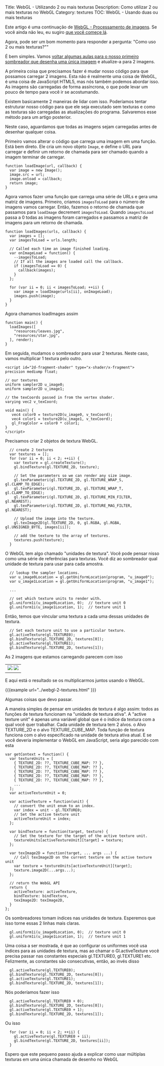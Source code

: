Title: WebGL - Utilizando 2 ou mais texturas
Description: Como utilizar 2 ou mais texturas no WebGL
Category: textures
TOC: WebGL - Usando duas ou mais texturas


Este artigo é uma continuação de [WebGL -
Processamento de imagens](webgl-image-processing.html). Se você ainda não leu, eu
sugiro [que você começe lá](webgl-image-processing.html).

Agora, pode ser um bom momento para responder a pergunta: "Como uso 2 ou mais
texturas?""

É bem simples. Vamos [voltar algumas aulas para o nosso primeiro sombreador que
desenha uma única imagem](webgl-image-processing.html) e atualize-a para 2
imagens.

A primeira coisa que precisamos fazer é mudar nosso código para que possamos carregar 2 imagens.
Esta não é realmente uma coisa de WebGL, é uma coisa de JavaScript HTML5, mas nós
também podemos abordar isso. As imagens são carregadas de forma assíncrona, o que pode levar
um pouco de tempo para você ir se acostumando.

Existem basicamente 2 maneiras de lidar com isso. Poderíamos tentar estruturar
nosso código para que ele seja executado sem texturas e como as texturas são carregadas
as atualizações do programa. Salvaremos esse método para um artigo posterior.

Neste caso, aguardamos que todas as imagens sejam carregadas antes de desenhar
qualquer coisa.

Primeiro vamos alterar o código que carrega uma imagem em uma função. Está
bem direto. Ele cria um novo objeto `Image`, e define o URL para
carregar e definir um retorno de chamada para ser chamado quando a imagem terminar de carregar.

```
function loadImage(url, callback) {
  var image = new Image();
  image.src = url;
  image.onload = callback;
  return image;
}
```

Agora vamos fazer uma função que carrega uma série de URLs e gera uma
matriz de imagens. Primeiro, criamos `imagesToLoad` para o número de imagens
vamos carregar. Então, fazemos o retorno de chamada que passamos para `loadImage`
decrement `imagesToLoad`. Quando `imagesToLoad` passa a 0 todas as imagens
foram carregados e passamos a matriz de imagens para um retorno de chamada.

```
function loadImages(urls, callback) {
  var images = [];
  var imagesToLoad = urls.length;

  // Called each time an image finished loading.
  var onImageLoad = function() {
    --imagesToLoad;
    // If all the images are loaded call the callback.
    if (imagesToLoad == 0) {
      callback(images);
    }
  };

  for (var ii = 0; ii < imagesToLoad; ++ii) {
    var image = loadImage(urls[ii], onImageLoad);
    images.push(image);
  }
}
```

Agora chamamos loadImages assim

```
function main() {
  loadImages([
    "resources/leaves.jpg",
    "resources/star.jpg",
  ], render);
}
```

Em seguida, mudamos o sombreador para usar 2 texturas. Neste caso, vamos multiplicar
1 textura pelo outro.

```
<script id="2d-fragment-shader" type="x-shader/x-fragment">
precision mediump float;

// our textures
uniform sampler2D u_image0;
uniform sampler2D u_image1;

// the texCoords passed in from the vertex shader.
varying vec2 v_texCoord;

void main() {
   vec4 color0 = texture2D(u_image0, v_texCoord);
   vec4 color1 = texture2D(u_image1, v_texCoord);
   gl_FragColor = color0 * color1;
}
</script>
```

Precisamos criar 2 objetos de textura WebGL.

```
  // create 2 textures
  var textures = [];
  for (var ii = 0; ii < 2; ++ii) {
    var texture = gl.createTexture();
    gl.bindTexture(gl.TEXTURE_2D, texture);

    // Set the parameters so we can render any size image.
    gl.texParameteri(gl.TEXTURE_2D, gl.TEXTURE_WRAP_S, gl.CLAMP_TO_EDGE);
    gl.texParameteri(gl.TEXTURE_2D, gl.TEXTURE_WRAP_T, gl.CLAMP_TO_EDGE);
    gl.texParameteri(gl.TEXTURE_2D, gl.TEXTURE_MIN_FILTER, gl.NEAREST);
    gl.texParameteri(gl.TEXTURE_2D, gl.TEXTURE_MAG_FILTER, gl.NEAREST);

    // Upload the image into the texture.
    gl.texImage2D(gl.TEXTURE_2D, 0, gl.RGBA, gl.RGBA, gl.UNSIGNED_BYTE, images[ii]);

    // add the texture to the array of textures.
    textures.push(texture);
  }
```

O WebGL tem algo chamado "unidades de textura". Você pode pensar nisso como uma série de referências
para texturas. Você diz ao sombreador qual unidade de textura para usar para cada amostra.

```
  // lookup the sampler locations.
  var u_image0Location = gl.getUniformLocation(program, "u_image0");
  var u_image1Location = gl.getUniformLocation(program, "u_image1");

  ...

  // set which texture units to render with.
  gl.uniform1i(u_image0Location, 0);  // texture unit 0
  gl.uniform1i(u_image1Location, 1);  // texture unit 1
```

Então, temos que vincular uma textura a cada uma dessas unidades de textura.

```
  // Set each texture unit to use a particular texture.
  gl.activeTexture(gl.TEXTURE0);
  gl.bindTexture(gl.TEXTURE_2D, textures[0]);
  gl.activeTexture(gl.TEXTURE1);
  gl.bindTexture(gl.TEXTURE_2D, textures[1]);
```

As 2 imagens que estamos carregando parecem com isso

<style>.glocal-center { text-align: center; } .glocal-center-content { margin-left: auto; margin-right: auto; }</style>
<div class="glocal-center"><table class="glocal-center-content"><tr><td><img src="../resources/leaves.jpg" /> <img src="../resources/star.jpg" /></td></tr></table></div>

E aqui está o resultado se os multiplicarmos juntos usando o WebGL.

{{{example url="../webgl-2-textures.html" }}}

Algumas coisas que devo passar.

A maneira simples de pensar em unidades de textura é algo assim: todos
as funções de textura funcionam na "unidade de textura ativa". A "active texture unit"
é apenas uma variável global que é o índice da textura
com a qual você quer trabalhar. Cada unidade de textura tem 2 alvos. o
Alvo TEXTURE_2D e o alvo TEXTURE_CUBE_MAP. Toda função de textura
funciona com o alvo especificado na unidade de textura ativa atual. E se
você deveria implementar o WebGL em JavaScript, seria algo parecido com
esta

```
var getContext = function() {
  var textureUnits = [
    { TEXTURE_2D: ??, TEXTURE_CUBE_MAP: ?? },
    { TEXTURE_2D: ??, TEXTURE_CUBE_MAP: ?? },
    { TEXTURE_2D: ??, TEXTURE_CUBE_MAP: ?? },
    { TEXTURE_2D: ??, TEXTURE_CUBE_MAP: ?? },
    { TEXTURE_2D: ??, TEXTURE_CUBE_MAP: ?? },
    ...
  ];
  var activeTextureUnit = 0;

  var activeTexture = function(unit) {
    // convert the unit enum to an index.
    var index = unit - gl.TEXTURE0;
    // Set the active texture unit
    activeTextureUnit = index;
  };

  var bindTexture = function(target, texture) {
    // Set the texture for the target of the active texture unit.
    textureUnits[activeTextureUnit][target] = texture;
  };

  var texImage2D = function(target, ... args ...) {
    // Call texImage2D on the current texture on the active texture unit
    var texture = textureUnits[activeTextureUnit][target];
    texture.image2D(...args...);
  };

  // return the WebGL API
  return {
    activeTexture: activeTexture,
    bindTexture: bindTexture,
    texImage2D: texImage2D,
  }
};
```

Os sombreadores tomam índices nas unidades de textura. Esperemos que isso torne essas 2 linhas mais claras.

```
  gl.uniform1i(u_image0Location, 0);  // texture unit 0
  gl.uniform1i(u_image1Location, 1);  // texture unit 1
```

Uma coisa a ser mostrada, é que ao configurar os uniformes você usa índices para as unidades de textura,
mas ao chamar o Gl.activeTexture você precisa passar nas constantes especiais gl.TEXTURE0, gl.TEXTURE1 etc.
Felizmente, as constantes são consecutivas, então, ao invés disso

```
  gl.activeTexture(gl.TEXTURE0);
  gl.bindTexture(gl.TEXTURE_2D, textures[0]);
  gl.activeTexture(gl.TEXTURE1);
  gl.bindTexture(gl.TEXTURE_2D, textures[1]);
```

Nós poderíamos fazer isso

```
  gl.activeTexture(gl.TEXTURE0 + 0);
  gl.bindTexture(gl.TEXTURE_2D, textures[0]);
  gl.activeTexture(gl.TEXTURE0 + 1);
  gl.bindTexture(gl.TEXTURE_2D, textures[1]);
```

Ou isso

```
  for (var ii = 0; ii < 2; ++ii) {
    gl.activeTexture(gl.TEXTURE0 + ii);
    gl.bindTexture(gl.TEXTURE_2D, textures[ii]);
  }
```

Espero que este pequeno passo ajuda a explicar como usar múltiplas texturas em uma única chamada de desenho no WebGL
